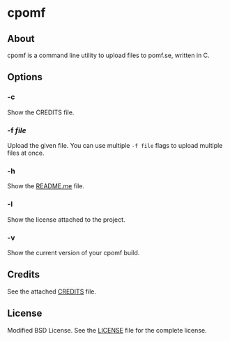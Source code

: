 # cpomf
## About
cpomf is a command line utility to upload files to pomf.se, written in C.

## Options
### -c
Show the CREDITS file.

### -f _file_
Upload the given file. You can use multiple `-f file` flags to upload multiple files at once.

### -h
Show the [README.me](https://github.com/scriptkitties/cpomf/blob/master/README.md) file.

### -l
Show the license attached to the project.

### -v
Show the current version of your cpomf build.

## Credits
See the attached [CREDITS](https://github.com/scriptkitties/cpomf/blob/master/CREDITS) file.

## License
Modified BSD License. See the [LICENSE](https://github.com/scriptkitties/cpomf/blob/master/LICENSE) file for the complete license.
